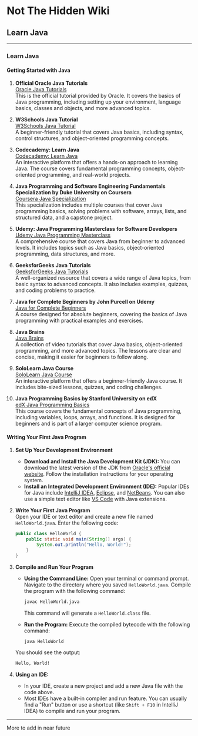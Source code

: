 # Not The Hidden Wiki

## Learn Java
-----

### Learn Java

#### Getting Started with Java

1. **Official Oracle Java Tutorials**  
   [Oracle Java Tutorials](https://docs.oracle.com/javase/tutorial/)  
   This is the official tutorial provided by Oracle. It covers the basics of Java programming, including setting up your environment, language basics, classes and objects, and more advanced topics.

2. **W3Schools Java Tutorial**  
   [W3Schools Java Tutorial](https://www.w3schools.com/java/)  
   A beginner-friendly tutorial that covers Java basics, including syntax, control structures, and object-oriented programming concepts.

3. **Codecademy: Learn Java**  
   [Codecademy: Learn Java](https://www.codecademy.com/learn/learn-java)  
   An interactive platform that offers a hands-on approach to learning Java. The course covers fundamental programming concepts, object-oriented programming, and real-world projects.

4. **Java Programming and Software Engineering Fundamentals Specialization by Duke University on Coursera**  
   [Coursera Java Specialization](https://www.coursera.org/specializations/java-programming)  
   This specialization includes multiple courses that cover Java programming basics, solving problems with software, arrays, lists, and structured data, and a capstone project.

5. **Udemy: Java Programming Masterclass for Software Developers**  
   [Udemy Java Programming Masterclass](https://www.udemy.com/course/java-the-complete-java-developer-course/)  
   A comprehensive course that covers Java from beginner to advanced levels. It includes topics such as Java basics, object-oriented programming, data structures, and more.

6. **GeeksforGeeks Java Tutorials**  
   [GeeksforGeeks Java Tutorials](https://www.geeksforgeeks.org/java/)  
   A well-organized resource that covers a wide range of Java topics, from basic syntax to advanced concepts. It also includes examples, quizzes, and coding problems to practice.

7. **Java for Complete Beginners by John Purcell on Udemy**  
   [Java for Complete Beginners](https://www.udemy.com/course/java-tutorial/)  
   A course designed for absolute beginners, covering the basics of Java programming with practical examples and exercises.

8. **Java Brains**  
   [Java Brains](https://javabrains.io/courses/java_basics)  
   A collection of video tutorials that cover Java basics, object-oriented programming, and more advanced topics. The lessons are clear and concise, making it easier for beginners to follow along.

9. **SoloLearn Java Course**  
   [SoloLearn Java Course](https://www.sololearn.com/Course/Java/)  
   An interactive platform that offers a beginner-friendly Java course. It includes bite-sized lessons, quizzes, and coding challenges.

10. **Java Programming Basics by Stanford University on edX**  
    [edX Java Programming Basics](https://www.edx.org/course/java-programming-basics)  
    This course covers the fundamental concepts of Java programming, including variables, loops, arrays, and functions. It is designed for beginners and is part of a larger computer science program.

#### Writing Your First Java Program

1. **Set Up Your Development Environment**  
   - **Download and Install the Java Development Kit (JDK):** You can download the latest version of the JDK from [Oracle's official website](https://www.oracle.com/java/technologies/javase-downloads.html). Follow the installation instructions for your operating system.
   - **Install an Integrated Development Environment (IDE):** Popular IDEs for Java include [IntelliJ IDEA](https://www.jetbrains.com/idea/), [Eclipse](https://www.eclipse.org/), and [NetBeans](https://netbeans.apache.org/). You can also use a simple text editor like [VS Code](https://code.visualstudio.com/) with Java extensions.

2. **Write Your First Java Program**  
   Open your IDE or text editor and create a new file named `HelloWorld.java`. Enter the following code:

   ```java
   public class HelloWorld {
       public static void main(String[] args) {
           System.out.println("Hello, World!");
       }
   }
   ```

3. **Compile and Run Your Program**  
   - **Using the Command Line:** Open your terminal or command prompt. Navigate to the directory where you saved `HelloWorld.java`. Compile the program with the following command:
     ```bash
     javac HelloWorld.java
     ```
     This command will generate a `HelloWorld.class` file.

   - **Run the Program:** Execute the compiled bytecode with the following command:
     ```bash
     java HelloWorld
     ```

   You should see the output:
   ```bash
   Hello, World!
   ```

4. **Using an IDE:**  
   - In your IDE, create a new project and add a new Java file with the code above.
   - Most IDEs have a built-in compiler and run feature. You can usually find a "Run" button or use a shortcut (like `Shift + F10` in IntelliJ IDEA) to compile and run your program.
-----

More to add in near future
